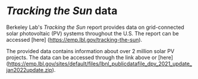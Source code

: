 # *Tracking the Sun* data

Berkeley Lab's *Tracking the Sun* report provides data on grid-connected solar photovoltaic (PV) systems throughout the U.S. The report can be accessed [here] (https://emp.lbl.gov/tracking-the-sun).


The provided data contains information about over 2 million solar PV projects. The data can be accessed through the link above or [here] (https://emp.lbl.gov/sites/default/files/lbnl_publicdatafile_dpv_2021_update_jan2022update.zip). 
